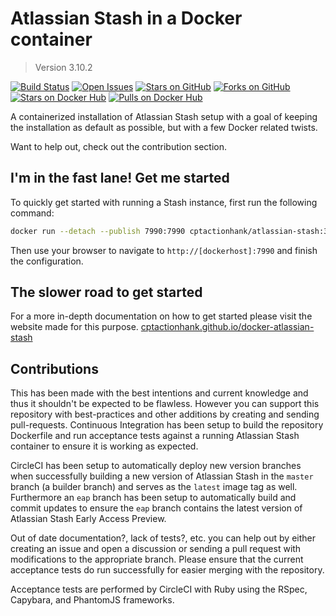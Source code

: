 # Atlassian Stash in a Docker container

> Version 3.10.2

[![Build Status](https://img.shields.io/circleci/project/cptactionhank/docker-atlassian-stash/3.10.2.svg)](https://circleci.com/gh/cptactionhank/docker-atlassian-stash) [![Open Issues](https://img.shields.io/github/issues/cptactionhank/docker-atlassian-stash.svg)](https://github.com/cptactionhank/docker-atlassian-stash/issues) [![Stars on GitHub](https://img.shields.io/github/stars/cptactionhank/docker-atlassian-stash.svg)](https://github.com/cptactionhank/docker-atlassian-stash/stargazers) [![Forks on GitHub](https://img.shields.io/github/forks/cptactionhank/docker-atlassian-stash.svg)](https://github.com/cptactionhank/docker-atlassian-stash/network) [![Stars on Docker Hub](https://img.shields.io/docker/stars/cptactionhank/atlassian-stash.svg)](https://hub.docker.com/r/cptactionhank/atlassian-stash/) [![Pulls on Docker Hub](https://img.shields.io/docker/pulls/cptactionhank/atlassian-stash.svg)](https://hub.docker.com/r/cptactionhank/atlassian-stash/)

A containerized installation of Atlassian Stash setup with a goal of keeping the installation as default as possible, but with a few Docker related twists.

Want to help out, check out the contribution section.

## I'm in the fast lane! Get me started

To quickly get started with running a Stash instance, first run the following command:
```bash
docker run --detach --publish 7990:7990 cptactionhank/atlassian-stash:3.10.2
```

Then use your browser to navigate to `http://[dockerhost]:7990` and finish the configuration.

## The slower road to get started

For a more in-depth documentation on how to get started please visit the website made for this purpose. [cptactionhank.github.io/docker-atlassian-stash](https://cptactionhank.github.io/docker-atlassian-stash)

## Contributions

This has been made with the best intentions and current knowledge and thus it shouldn't be expected to be flawless. However you can support this repository with best-practices and other additions by creating and sending pull-requests. Continuous Integration has been setup to build the repository Dockerfile and run acceptance tests against a running Atlassian Stash container to ensure it is working as expected.

CircleCI has been setup to automatically deploy new version branches when successfully building a new version of Atlassian Stash in the `master` branch (a builder branch) and serves as the `latest` image tag as well. Furthermore an `eap` branch has been setup to automatically build and commit updates to ensure the `eap` branch contains the latest version of Atlassian Stash Early Access Preview.

Out of date documentation?, lack of tests?, etc. you can help out by either creating an issue and open a discussion or sending a pull request with modifications to the appropriate branch. Please ensure that the current acceptance tests do run successfully for easier merging with the repository.

Acceptance tests are performed by CircleCI with Ruby using the RSpec, Capybara, and PhantomJS frameworks.
